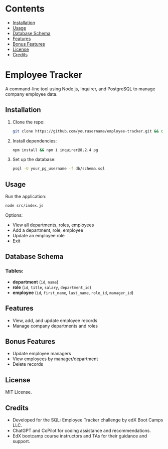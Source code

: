 # Contents

- [Installation](#installation)
- [Usage](#usage)
- [Database Schema](#database-schema)
- [Features](#features)
- [Bonus Features](#bonus-features)
- [License](#license)
- [Credits](#credits)

# Employee Tracker

A command-line tool using Node.js, Inquirer, and PostgreSQL to manage company employee data.

## Installation

1. Clone the repo:
   ```bash
   git clone https://github.com/yourusername/employee-tracker.git && cd employee-tracker
   ```
2. Install dependencies:
   ```bash
   npm install && npm i inquirer@8.2.4 pg
   ```
3. Set up the database:
   ```bash
   psql -U your_pg_username -f db/schema.sql
   ```

## Usage

Run the application:
```bash
node src/index.js
```
Options:
- View all departments, roles, employees
- Add a department, role, employee
- Update an employee role
- Exit

## Database Schema

### Tables:
- **department** (`id`, `name`)
- **role** (`id`, `title`, `salary`, `department_id`)
- **employee** (`id`, `first_name`, `last_name`, `role_id`, `manager_id`)

## Features

- View, add, and update employee records
- Manage company departments and roles

## Bonus Features

- Update employee managers
- View employees by manager/department
- Delete records

## License
MIT License.

## Credits
- Developed for the SQL: Employee Tracker challenge by edX Boot Camps LLC.
- ChatGPT and CoPilot for coding assistance and recommendations.
- EdX bootcamp course instructors and TAs for their guidance and support.